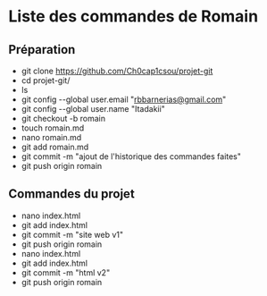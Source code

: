 # Liste des commandes de Romain 


## Préparation 

- git clone https://github.com/Ch0cap1csou/projet-git
- cd projet-git/
- ls
- git config --global user.email "rbbarnerias@gmail.com"
- git config --global user.name "Itadakii"
- git checkout -b romain
- touch romain.md
- nano romain.md
- git add romain.md
- git commit -m "ajout de l'historique des commandes faites"
- git push origin romain

## Commandes du projet 

- nano index.html
- git add index.html 
- git commit -m "site web v1"
- git push origin romain
- nano index.html
- git add index.html
- git commit -m "html v2"
- git push origin romain
